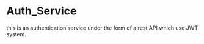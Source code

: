 # Auth_Service
this is an authentication service under the form of a rest API which use JWT system.
